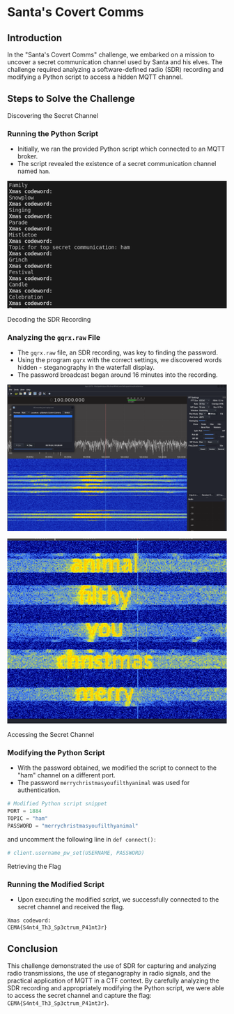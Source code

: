 # Santa's Covert Comms

## Introduction

In the "Santa's Covert Comms" challenge, we embarked on a mission to uncover a secret communication channel used by Santa and his elves.
The challenge required analyzing a software-defined radio (SDR) recording and modifying a Python script to access a hidden MQTT channel.

## Steps to Solve the Challenge

Discovering the Secret Channel

### Running the Python Script

- Initially, we ran the provided Python script which connected to an MQTT broker.
- The script revealed the existence of a secret communication channel named `ham`.

![secret_channel](../images/secret_channel.png)

Decoding the SDR Recording

### Analyzing the `gqrx.raw` File

- The `gqrx.raw` file, an SDR recording, was key to finding the password.
- Using the program `gqrx` with the correct settings, we discovered words hidden - steganography in the waterfall display.
- The password broadcast began around 16 minutes into the recording.

![gqrx](../images/gqrx.png)

![password](../images/password.png)

Accessing the Secret Channel

### Modifying the Python Script

- With the password obtained, we modified the script to connect to the "ham" channel on a different port.
- The password `merrychristmasyoufilthyanimal` was used for authentication.

```python
# Modified Python script snippet
PORT = 1884
TOPIC = "ham"
PASSWORD = "merrychristmasyoufilthyanimal"
```

and uncomment the following line in `def connect():`

```python
# client.username_pw_set(USERNAME, PASSWORD)
```

Retrieving the Flag

### Running the Modified Script

- Upon executing the modified script, we successfully connected to the secret channel and received the flag.

```plaintext
Xmas codeword:
CEMA{S4nt4_Th3_Sp3ctrum_P41nt3r}
```

## Conclusion

This challenge demonstrated the use of SDR for capturing and analyzing radio transmissions, the use of steganography in radio signals, and the practical application of MQTT in a CTF context. By carefully analyzing the SDR recording and appropriately modifying the Python script, we were able to access the secret channel and capture the flag: `CEMA{S4nt4_Th3_Sp3ctrum_P41nt3r}`.
